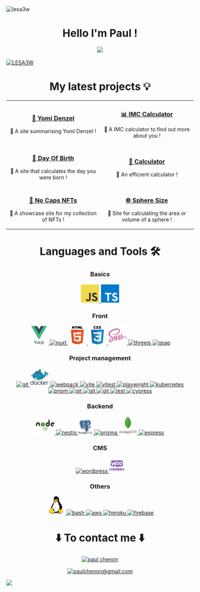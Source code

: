 <p align="left"> <img src="https://komarev.com/ghpvc/?username=lesa3w&label=Profile%20views&color=0e75b6&style=flat" alt="lesa3w" /> </p>

<h1 align="center">Hello I'm Paul !</h1>


<!-- Intro -->
<p style="margin: 15px;" align="center">
    <img src="https://readme-typing-svg.herokuapp.com?duration=3000&color=00ccff&center=true&vCenter=true&lines=Developer+FullStack;I'm+currently+learning+Vue.js👀">
</p>

<p align="left">
        <a href="https://github.com/LESA3W" target="blank"><img src="https://img.shields.io/github/followers/LESA3W?style=social" alt="LESA3W" /></a>
</p>


<!-- Projects -->
<h1 align="center">My latest projects 💡</h1>
<div align="center">
  <table>
        <tr>
		
<td width="50%">
                <h3 align="center">
                    <a href="lesa3w.github.io/Yomi_Denzel/" target="_blank" rel="noreferrer"> 🚀 Yomi Denzel</a>
                </h3>
                <p align="center">
                    <a href="lesa3w.github.io/Yomi_Denzel/" target="_blank" rel="noreferrer"> </a>
                    <p align="center">
                        📝 A site summarising Yomi Denzel !
            	</p>
            </td>





  
<td width="50%">
                            <h3 align="center">
                    <a href="https://github.com/LESA3W/IMC_Calculator" target="_blank" rel="noreferrer">📊 IMC Calculator</a>
                </h3>
                <p align="center">
                    <a href="https://github.com/LESA3W/IMC_Calculator" target="_blank" rel="noreferrer"> </a>
                    <p align="center">
                        📝 A IMC calculator to find out more about you !
                    </p>
                </p>
                </p>
            </td>
        </tr>
        <tr>


  
<td width="50%">
				<h3 align="center">
                    <a href="https://github.com/LESA3W/Day_of_birth" target="_blank" rel="noreferrer">📅 Day Of Birth</a>
                </h3>
                <p align="center">
                    <a href="https://github.com/LESA3W/Day_of_birth"  target="_blank" rel="noreferrer"> </a>
                    <p align="center">
                        📝 A site that calculates the day you were born !
                    </p>
                </p>
                </p>
            </td>


  
<td width="50%">
             <h3 align="center">
                    <a href="https://github.com/LESA3W/Calculator" target="_blank" rel="noreferrer">🧮 Calculator</a>
                </h3>
                <p align="center">
                    <a href="https://github.com/LESA3W/Calculator" target="_blank" rel="noreferrer"> </a>
                    <p align="center">
                        📝 An efficient calculator !
                    </p>
                </p>
                </p>
            </td>
        </tr>
        <tr>
	

  
<td width="50%">
				<h3 align="center">
                    <a href="lesa3w.github.io/No_Caps/" target="_blank" rel="noreferrer">🧢 No Caps NFTs</a>
                </h3>
                <p align="center">
                    <a href="lesa3w.github.io/No_Caps/"  target="_blank" rel="noreferrer"> </a>
                    <p align="center">
                        📝 A showcase site for my collection of NFTs !
                    </p>
                </p>
                </p>
            </td>


  
<td width="50%">
             <h3 align="center">
                    <a href="https://github.com/LESA3W/Sphere_Size" target="_blank" rel="noreferrer">🌐 Sphere Size</a>
                </h3>
                <p align="center">
                    <a href="https://github.com/LESA3W/Sphere_Size" target="_blank" rel="noreferrer"> </a>
                    <p align="center">
                        📝 Site for calculating the area or volume of a sphere !
                    </p>
                </p>
                </p>
            </td>
        </tr>
        <tr>
  </table>
</div>







<!-- Technos -->
<h1 align="center">Languages and Tools 🛠</h1>
<h3 align="center">Basics</h3>
<p align="center">
    <a href="https://developer.mozilla.org/en-US/docs/Web/JavaScript" target="_blank">
		<img src="https://raw.githubusercontent.com/devicons/devicon/master/icons/javascript/javascript-original.svg" alt="javascript" width="50" height="50"/>
	</a>
    <a href="https://www.typescriptlang.org/" target="_blank">
		<img src="https://raw.githubusercontent.com/devicons/devicon/master/icons/typescript/typescript-original.svg" alt="typescript" width="50" height="50"/>
	</a>

</p>
<h3 align="center">Front</h3>
<p align="center">
    <a href="https://vuejs.org/" target="_blank"> <img src="https://raw.githubusercontent.com/devicons/devicon/master/icons/vuejs/vuejs-original-wordmark.svg" alt="vuejs" width="50" height="50"/> </a>
    <a href="https://nuxtjs.org/" target="_blank"> <img src="https://develop365.gitlab.io/nuxtjs-2.3.X-doc/es/logos/nuxt-icon-white.png" alt="nuxt" width="50" height="50"/> </a>
    <a href="https://www.w3.org/html/" target="_blank"> <img src="https://raw.githubusercontent.com/devicons/devicon/master/icons/html5/html5-original-wordmark.svg" alt="html5" width="50" height="50"/> </a>
    <a href="https://www.w3schools.com/css/" target="_blank"> <img src="https://raw.githubusercontent.com/devicons/devicon/master/icons/css3/css3-original-wordmark.svg" alt="css3" width="50" height="50"/> </a>
    <a href="https://sass-lang.com" target="_blank"> <img src="https://raw.githubusercontent.com/devicons/devicon/master/icons/sass/sass-original.svg" alt="sass" width="50" height="50"/> </a>
	<a href="https://threejs.org/" target="_blank" rel="noreferrer"> <img src="https://tiiny.host/blog/assets/images/1_adcnxab1qc_5kf8juxdeya.png" alt="threejs" width="70" height="40"/> </a>
	<a href="https://greensock.com/gsap/" target="_blank" rel="noreferrer"> <img src="https://cdn.worldvectorlogo.com/logos/gsap-greensock.svg" alt="gsap" width="40" height="40"/> </a>
</p>
<h3 align="center">Project management</h3>
<p align="center">
	<a href="https://git-scm.com/" target="_blank"> <img src="https://www.vectorlogo.zone/logos/git-scm/git-scm-icon.svg" alt="git" width="50" height="50"/> </a>
    <a href="https://www.docker.com/" target="_blank"> <img src="https://raw.githubusercontent.com/devicons/devicon/master/icons/docker/docker-original-wordmark.svg" alt="docker" width="50" height="50"/> </a>
    <a href="https://webpack.js.org" target="_blank">
    <img src="https://raw.githubusercontent.com/webpack/media/master/logo/icon-square-big.png" alt="webpack" width="50" height="50"/>
	</a>
    <a href="https://vitejs.dev/" target="_blank">
    <img src="https://vitejs.dev/logo-with-shadow.png" alt="vite" width="50" height="50"/>
	</a>
    <a href="https://vitest.dev/" target="_blank">
    <img src="https://vitest.dev/logo-shadow.svg" alt="vitest" width="50" height="50"/>
	</a>
	    <a href="https://playwright.dev/" target="_blank">
    <img src="https://playwright.dev//img/playwright-logo.svg" alt="playwirght" width="50" height="50"/>
	</a>
    <a href="https://kubernetes.io" target="_blank"> <img src="https://www.vectorlogo.zone/logos/kubernetes/kubernetes-icon.svg" alt="kubernetes" width="50" height="50"/> </a>
	<a href="https://pnpm.io/" target="_blank"> <img src="https://d33wubrfki0l68.cloudfront.net/aad219b6c931cebb53121dcda794f6180d9e4397/17f34/assets/images/pnpm-standard-79c9dbb2e99b8525ae55174580061e1b.svg" alt="pnpm" width="50" height="50"/> </a>
	<a href="https://turbo.build/repo" target="_blank"> <img src="https://github.com/gilbarbara/logos/blob/main/logos/turborepo-icon.svg" alt="git" width="50" height="50"/> </a>
	<a href="https://prettier.io/" target="_blank"> <img src="https://github.com/get-icon/geticon/blob/master/icons/prettier.svg" alt="git" width="50" height="50"/> </a>
	<a href="https://eslint.org/" target="_blank"> <img src="https://www.vectorlogo.zone/logos/eslint/eslint-icon.svg" alt="git" width="50" height="50"/> </a>
	<a href="https://jestjs.io" target="_blank"> <img src="https://www.vectorlogo.zone/logos/jestjsio/jestjsio-icon.svg" alt="jest" width="50" height="50"/> </a>
	<a href="https://www.cypress.io" target="_blank" rel="noreferrer"> <img src="https://raw.githubusercontent.com/simple-icons/simple-icons/6e46ec1fc23b60c8fd0d2f2ff46db82e16dbd75f/icons/cypress.svg" alt="cypress" width="40" height="40"/> </a>
</p>
<h3 align="center">Backend</h3>
<p align="center">
    <a href="https://nodejs.org" target="_blank"> <img src="https://raw.githubusercontent.com/devicons/devicon/master/icons/nodejs/nodejs-original-wordmark.svg" alt="nodejs" width="50" height="50"/> </a>
    <a href="https://nestjs.com/" target="_blank"> <img src="https://d33wubrfki0l68.cloudfront.net/e937e774cbbe23635999615ad5d7732decad182a/26072/logo-small.ede75a6b.svg" alt="nestjs" width="50" height="50"/> </a>
    <a href="https://www.postgresql.org" target="_blank" rel="noreferrer"> <img src="https://raw.githubusercontent.com/devicons/devicon/master/icons/postgresql/postgresql-original-wordmark.svg" alt="postgresql" width="40" height="40"/> </a>
    <a href="https://encrypted-tbn0.gstatic.com/images?q=tbn:ANd9GcTOEXVZmo0Z-iI-UD1_wQpIdpk0plseGjNTcdYAc4Z__cZl26aFT3H575ySjxzmkumeMWA&usqp=CAU" target="_blank" rel="noreferrer"> <img src="https://www.prisma.io/" alt="prisma" width="40" height="40"/> </a>
    <a href="https://www.mongodb.com/" target="_blank"> <img src="https://raw.githubusercontent.com/devicons/devicon/master/icons/mongodb/mongodb-original-wordmark.svg" alt="mongodb" width="50" height="50"/> </a>
    <a href="https://expressjs.com" target="_blank"> <img src="https://ih1.redbubble.net/image.438908244.6144/st,small,507x507-pad,600x600,f8f8f8.u2.jpg" alt="express" width="50" height="50"/> </a>
</p>
<h3 align="center">CMS</h3>
<p align="center">
	<a href="https://wordpress.com/" target="_blank" rel="noreferrer"> <img src="https://www.vectorlogo.zone/logos/wordpress/wordpress-icon.svg" alt="wordpress" width="40" height="40"/> </a>
	<a href="https://woocommerce.com/" target="_blank" rel="noreferrer"> <img src="https://raw.githubusercontent.com/devicons/devicon/1119b9f84c0290e0f0b38982099a2bd027a48bf1/icons/woocommerce/woocommerce-plain-wordmark.svg" alt="woocommerce" width="40" height="40"/> </a>
</p>
<h3 align="center">Others</h3>
<p align="center">
	<a href="https://www.linux.org/" target="_blank"> <img src="https://raw.githubusercontent.com/devicons/devicon/master/icons/linux/linux-original.svg" alt="linux" width="50" height="50"/> </a>
	<a href="https://www.gnu.org/software/bash/" target="_blank"> <img src="https://www.vectorlogo.zone/logos/gnu_bash/gnu_bash-icon.svg" alt="bash" width="50" height="50"/> </a>
	<a href="https://aws.amazon.com" target="_blank" rel="noreferrer"> <img src="https://www.vectorlogo.zone/logos/amazon_aws/amazon_aws-icon.svg" alt="aws" width="40" height="40"/> </a>
	<a href="https://heroku.com" target="_blank" rel="noreferrer"> <img src="https://www.vectorlogo.zone/logos/heroku/heroku-icon.svg" alt="heroku" width="50" height="50"/> </a>
    <a href="https://firebase.google.com/" target="_blank" rel="noreferrer"> <img src="https://www.vectorlogo.zone/logos/firebase/firebase-icon.svg" alt="firebase" width="50" height="50"/> </a>
</p>






<!-- Contact -->
<h1 align="center">⬇️ To contact me ⬇️</h1>

<p align="center">
<a href="https://linkedin.com/in/paul chenon" target="blank"><img align="center" src="https://raw.githubusercontent.com/rahuldkjain/github-profile-readme-generator/master/src/images/icons/Social/linked-in-alt.svg" alt="paul chenon" height="30" width="40" /></a>
</p>

<p align="center">
<a href="mailto:paulchenon@gmail.com" target="blank"><img align="center" src="https://github.com/rahuldkjain/github-profile-readme-generator/blob/master/src/images/icons/Social/linked-in-alt.svg" alt="paulchenon@gmail.com" height="30" width="40" /></a>
</p>


</p>

![](https://quotes-github-readme.vercel.app/api?type=horizontal&theme=radical)
